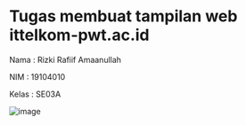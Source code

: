 # Tugas membuat tampilan web ittelkom-pwt.ac.id

Nama  : Rizki Rafiif Amaanullah

NIM   : 19104010

Kelas : SE03A


![image](https://user-images.githubusercontent.com/58683476/137607657-bb1917ef-47a9-4f84-929a-b805d0553074.png)

